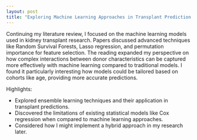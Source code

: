 ```yaml
---
layout: post
title: "Exploring Machine Learning Approaches in Transplant Prediction Models"
---
```


Continuing my literature review, I focused on the machine learning models used in kidney transplant research. Papers discussed advanced techniques like Random Survival Forests, Lasso regression, and permutation importance for feature selection. The reading expanded my perspective on how complex interactions between donor characteristics can be captured more effectively with machine learning compared to traditional models. I found it particularly interesting how models could be tailored based on cohorts like age, providing more accurate predictions.

Highlights:
- Explored ensemble learning techniques and their application in transplant predictions.
- Discovered the limitations of existing statistical models like Cox regression when compared to machine learning approaches.
- Considered how I might implement a hybrid approach in my research later.

